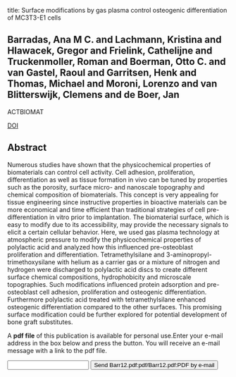title: Surface modifications by gas plasma control osteogenic differentiation of MC3T3-E1 cells

## Barradas, Ana M C. and Lachmann, Kristina and Hlawacek, Gregor and Frielink, Cathelijne and Truckenmoller, Roman and Boerman, Otto C. and van Gastel, Raoul and Garritsen, Henk and Thomas, Michael and Moroni, Lorenzo and van Blitterswijk, Clemens and de Boer, Jan
ACTBIOMAT

<a href="https://doi.org/10.1016/j.actbio.2012.04.021">DOI</a>

## Abstract
Numerous studies have shown that the physicochemical properties of biomaterials can control cell activity. Cell adhesion, proliferation, differentiation as well as tissue formation in vivo can be tuned by properties such as the porosity, surface micro- and nanoscale topography and chemical composition of biomaterials. This concept is very appealing for tissue engineering since instructive properties in bioactive materials can be more economical and time efficient than traditional strategies of cell pre-differentiation in vitro prior to implantation. The biomaterial surface, which is easy to modify due to its accessibility, may provide the necessary signals to elicit a certain cellular behavior. Here, we used gas plasma technology at atmospheric pressure to modify the physicochemical properties of polylactic acid and analyzed how this influenced pre-osteoblast proliferation and differentiation. Tetramethylsilane and 3-aminopropyl-trimethoxysilane with helium as a carrier gas or a mixture of nitrogen and hydrogen were discharged to polylactic acid discs to create different surface chemical compositions, hydrophobicity and microscale topographies. Such modifications influenced protein adsorption and pre-osteoblast cell adhesion, proliferation and osteogenic differentiation. Furthermore polylactic acid treated with tetramethylsilane enhanced osteogenic differentiation compared to the other surfaces. This promising surface modification could be further explored for potential development of bone graft substitutes.

A <b>pdf file</b> of this publication is available for personal use.Enter your e-mail address in the box below and press the button. You will receive an e-mail message with a link to the pdf file.
<form action="sender.php">  <input type="text" name="email">  <input type="submit" value="Send Barr12.pdf:pdf/Barr12.pdf:PDF by e-mail"></form>